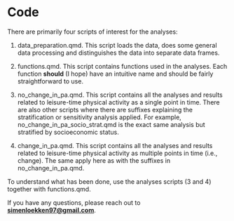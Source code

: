 # Code

There are primarily four scripts of interest for the analyses:

1. data_preparation.qmd. This script loads the data, does some general data processing and distinguishes the data into separate data frames.

2. functions.qmd. This script contains functions used in the analyses. Each function **should** (I hope) have an intuitive name and should be fairly straightforward to use.

3. no_change_in_pa.qmd. This script contains all the analyses and results related to leisure-time physical activity as a single point in time. There are also other scripts where there are suffixes explaining the stratification or sensitivity analysis applied. For example, no_change_in_pa_socio_strat.qmd is the exact same analysis but stratified by socioeconomic status.

4. change_in_pa.qmd. This script contains all the analyses and results related to leisure-time physical activity as multiple points in time (i.e., change). The same apply here as with the suffixes in no_change_in_pa.qmd.

To understand what has been done, use the analyses scripts (3 and 4) together with functions.qmd.

If you have any questions, please reach out to **simenloekken97@gmail.com**. 


